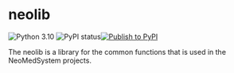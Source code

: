 # neolib


![Python 3.10](https://img.shields.io/badge/python-3.10.0-blue.svg)
![PyPI status](https://img.shields.io/pypi/status/ansicolortags.svg)[![Publish to PyPI](https://github.com/NeoMedSys/neolibrary/actions/workflows/pippackaging.yml/badge.svg?branch=main)](https://github.com/NeoMedSys/neolibrary/actions/workflows/pippackaging.yml)


The neolib is a library for the common functions that is used in the NeoMedSystem projects.

